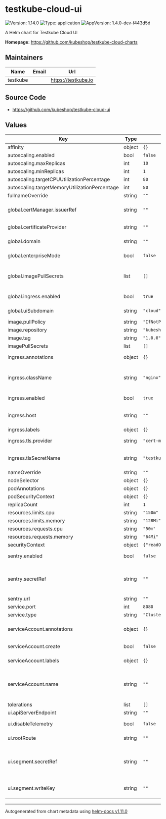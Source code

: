 # testkube-cloud-ui

![Version: 1.14.0](https://img.shields.io/badge/Version-1.14.0-informational?style=flat-square) ![Type: application](https://img.shields.io/badge/Type-application-informational?style=flat-square) ![AppVersion: 1.4.0-dev-f443d5d](https://img.shields.io/badge/AppVersion-1.4.0--dev--f443d5d-informational?style=flat-square)

A Helm chart for Testkube Cloud UI

**Homepage:** <https://github.com/kubeshop/testkube-cloud-charts>

## Maintainers

| Name | Email | Url |
| ---- | ------ | --- |
| testkube |  | <https://testkube.io> |

## Source Code

* <https://github.com/kubeshop/testkube-cloud-ui>

## Values

| Key | Type | Default | Description |
|-----|------|---------|-------------|
| affinity | object | `{}` |  |
| autoscaling.enabled | bool | `false` |  |
| autoscaling.maxReplicas | int | `10` |  |
| autoscaling.minReplicas | int | `1` |  |
| autoscaling.targetCPUUtilizationPercentage | int | `80` |  |
| autoscaling.targetMemoryUtilizationPercentage | int | `80` |  |
| fullnameOverride | string | `""` |  |
| global.certManager.issuerRef | string | `""` | Certificate Issuer ref (only used if `provider` is set to `cert-manager`) |
| global.certificateProvider | string | `""` | TLS provider (possible values: "", "cert-manager") |
| global.domain | string | `""` | Domain under which to create Ingress rules |
| global.enterpriseMode | bool | `false` | Toggle whether UI is installed in Enterprise mode |
| global.imagePullSecrets | list | `[]` | Global image pull secrets (provided usually by a parent chart like testkube-enterprise) |
| global.ingress.enabled | bool | `true` | Global toggle whether to create Ingress resources |
| global.uiSubdomain | string | `"cloud"` | UI subdomain which get prepended to the domain |
| image.pullPolicy | string | `"IfNotPresent"` |  |
| image.repository | string | `"kubeshop/testkube-cloud-ui"` |  |
| image.tag | string | `"1.0.0"` |  |
| imagePullSecrets | list | `[]` |  |
| ingress.annotations | object | `{}` | Additional Ingress annotations |
| ingress.className | string | `"nginx"` | Ingress class (NGINX Controller is the only officially supported Ingress controller) |
| ingress.enabled | bool | `true` | Toggle whether to create Ingress resource |
| ingress.host | string | `""` | Hostname for which to create rules and TLS certificates |
| ingress.labels | object | `{}` | Additional Ingress labels |
| ingress.tls.provider | string | `"cert-manager"` | TLS provider (possible values: "", "cert-manager") |
| ingress.tlsSecretName | string | `"testkube-cloud-ui-tls"` | Name of the TLS secret which contains the certificate files |
| nameOverride | string | `""` |  |
| nodeSelector | object | `{}` |  |
| podAnnotations | object | `{}` |  |
| podSecurityContext | object | `{}` | Pod Security Context |
| replicaCount | int | `1` |  |
| resources.limits.cpu | string | `"150m"` |  |
| resources.limits.memory | string | `"128Mi"` |  |
| resources.requests.cpu | string | `"50m"` |  |
| resources.requests.memory | string | `"64Mi"` |  |
| securityContext | object | `{"readOnlyRootFilesystem":true}` | Container Security Context |
| sentry.enabled | bool | `false` | Toggle whether to enable Sentry.io error reporting |
| sentry.secretRef | string | `""` | Sentry.io secret ref (secret must contain key SENTRY_URL) (default is `testkube-cloud-sentry-secret`) |
| sentry.url | string | `""` | Sentry.io authenticated URL |
| service.port | int | `8080` |  |
| service.type | string | `"ClusterIP"` |  |
| serviceAccount.annotations | object | `{}` | Additional annotations to add to the ServiceAccount resource |
| serviceAccount.create | bool | `false` | Toggle whether to create ServiceAccount resource |
| serviceAccount.labels | object | `{}` | Additional labels to add to the ServiceAccount resource |
| serviceAccount.name | string | `""` | The name of the ServiceAccount to use. If not set and create is true, a name is generated using the fullname template |
| tolerations | list | `[]` |  |
| ui.apiServerEndpoint | string | `""` | API Server endpoint URL |
| ui.disableTelemetry | bool | `false` | Force disabling telemetry on the UI |
| ui.rootRoute | string | `""` | The URL on which UI is served |
| ui.segment.secretRef | string | `""` | Segment.io write key secret ref (secret must contain key SEGMENTIO_WRITE_KEY_UI) (default is `testkube-cloud-analytics-secret`) |
| ui.segment.writeKey | string | `""` | Segment.io write key (overriden by `secretRef` if set) |

----------------------------------------------
Autogenerated from chart metadata using [helm-docs v1.11.0](https://github.com/norwoodj/helm-docs/releases/v1.11.0)
